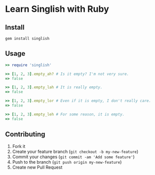# Learn Singlish with Ruby

## Install

`gem install singlish`

## Usage

```ruby
>> require 'singlish'

>> [1, 2, 3].empty_ah? # Is it empty? I'm not very sure.
=> false

>> [1, 2, 3].empty_lah # It is really empty.
=> false

>> [1, 2, 3].empty_lor # Even if it is empty, I don't really care.
=> false

>> [1, 2, 3].empty_leh # For some reason, it is empty.
=> false
```

## Contributing

1. Fork it
2. Create your feature branch (`git checkout -b my-new-feature`)
3. Commit your changes (`git commit -am 'Add some feature'`)
4. Push to the branch (`git push origin my-new-feature`)
5. Create new Pull Request
